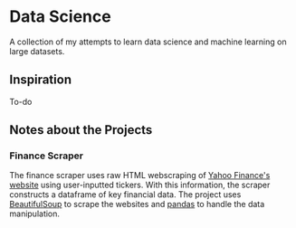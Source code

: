 # Data Science
A collection of my attempts to learn data science and machine learning on large datasets.

## Inspiration
To-do

## Notes about the Projects
### Finance Scraper
The finance scraper uses raw HTML webscraping of [Yahoo Finance's website](https://finance.yahoo.com/lookup) using user-inputted tickers. With this information, the scraper constructs a dataframe of key financial data. The project uses [BeautifulSoup](https://www.crummy.com/software/BeautifulSoup/bs4/doc/) to scrape the websites and [pandas](https://pandas.pydata.org/pandas-docs/stable/) to handle the data manipulation. 
